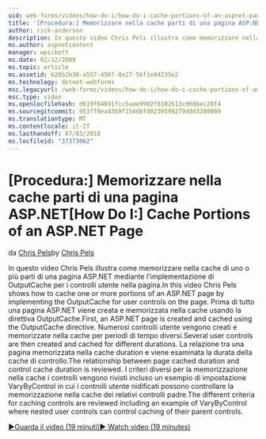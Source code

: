 ```yaml
---
uid: web-forms/videos/how-do-i/how-do-i-cache-portions-of-an-aspnet-page
title: '[Procedura:] Memorizzare nella cache parti di una pagina ASP.NET | Microsoft Docs'
author: rick-anderson
description: In questo video Chris Pels illustra come memorizzare nella cache di uno o più parti di una pagina ASP.NET mediante l'implementazione di OutputCache per i controlli utente nella pagina. Prima di tutto un...
ms.author: aspnetcontent
manager: wpickett
ms.date: 02/12/2009
ms.topic: article
ms.assetid: b20b2b30-a557-4567-8e27-56f1e04235e2
ms.technology: dotnet-webforms
msc.legacyurl: /web-forms/videos/how-do-i/how-do-i-cache-portions-of-an-aspnet-page
msc.type: video
ms.openlocfilehash: d619f04691fcc5aae9902f8102613c068bec28f4
ms.sourcegitcommit: 953ff9ea4369f154d6fd0239599279ddd3280009
ms.translationtype: MT
ms.contentlocale: it-IT
ms.lasthandoff: 07/03/2018
ms.locfileid: "37373062"
---
```

<a name="how-do-i-cache-portions-of-an-aspnet-page"></a><span data-ttu-id="43524-104">[Procedura:] Memorizzare nella cache parti di una pagina ASP.NET</span><span class="sxs-lookup"><span data-stu-id="43524-104">[How Do I:] Cache Portions of an ASP.NET Page</span></span>
====================
<span data-ttu-id="43524-105">da [Chris Pels](https://twitter.com/chrispels)</span><span class="sxs-lookup"><span data-stu-id="43524-105">by [Chris Pels](https://twitter.com/chrispels)</span></span>

<span data-ttu-id="43524-106">In questo video Chris Pels illustra come memorizzare nella cache di uno o più parti di una pagina ASP.NET mediante l'implementazione di OutputCache per i controlli utente nella pagina.</span><span class="sxs-lookup"><span data-stu-id="43524-106">In this video Chris Pels shows how to cache one or more portions of an ASP.NET page by implementing the OutputCache for user controls on the page.</span></span> <span data-ttu-id="43524-107">Prima di tutto una pagina ASP.NET viene creata e memorizzata nella cache usando la direttiva OutputCache.</span><span class="sxs-lookup"><span data-stu-id="43524-107">First, an ASP.NET page is created and cached using the OutputCache directive.</span></span> <span data-ttu-id="43524-108">Numerosi controlli utente vengono creati e memorizzate nella cache per periodi di tempo diversi.</span><span class="sxs-lookup"><span data-stu-id="43524-108">Several user controls are then created and cached for different durations.</span></span> <span data-ttu-id="43524-109">La relazione tra una pagina memorizzata nella cache duration e viene esaminata la durata della cache di controllo.</span><span class="sxs-lookup"><span data-stu-id="43524-109">The relationship between page cached duration and control cache duration is reviewed.</span></span> <span data-ttu-id="43524-110">I criteri diversi per la memorizzazione nella cache i controlli vengono rivisti incluso un esempio di impostazione VaryByControl in cui i controlli utente nidificati possono controllare la memorizzazione nella cache dei relativi controlli padre.</span><span class="sxs-lookup"><span data-stu-id="43524-110">The different criteria for caching controls are reviewed including an example of VaryByControl where nested user controls can control caching of their parent controls.</span></span>

[<span data-ttu-id="43524-111">&#9654;Guarda il video (19 minuti)</span><span class="sxs-lookup"><span data-stu-id="43524-111">&#9654; Watch video (19 minutes)</span></span>](https://channel9.msdn.com/Blogs/ASP-NET-Site-Videos/how-do-i-cache-portions-of-an-aspnet-page)
